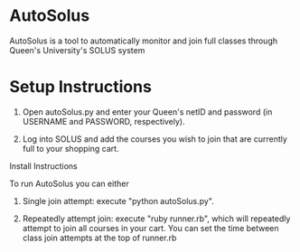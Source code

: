 AutoSolus
=========

AutoSolus is a tool to automatically monitor and join full classes through Queen's University's SOLUS system

Setup Instructions
=========
1) Open autoSolus.py and enter your Queen's netID and password (in USERNAME and PASSWORD, respectively).

2) Log into SOLUS and add the courses you wish to join that are currently full to your shopping cart.

Install Instructions

To run AutoSolus you can either 

1) Single join attempt: execute "python autoSolus.py".

2) Repeatedly attempt join: execute "ruby runner.rb", which will repeatedly attempt to join all courses in your cart. You can set the time between class join attempts at the top of runner.rb
